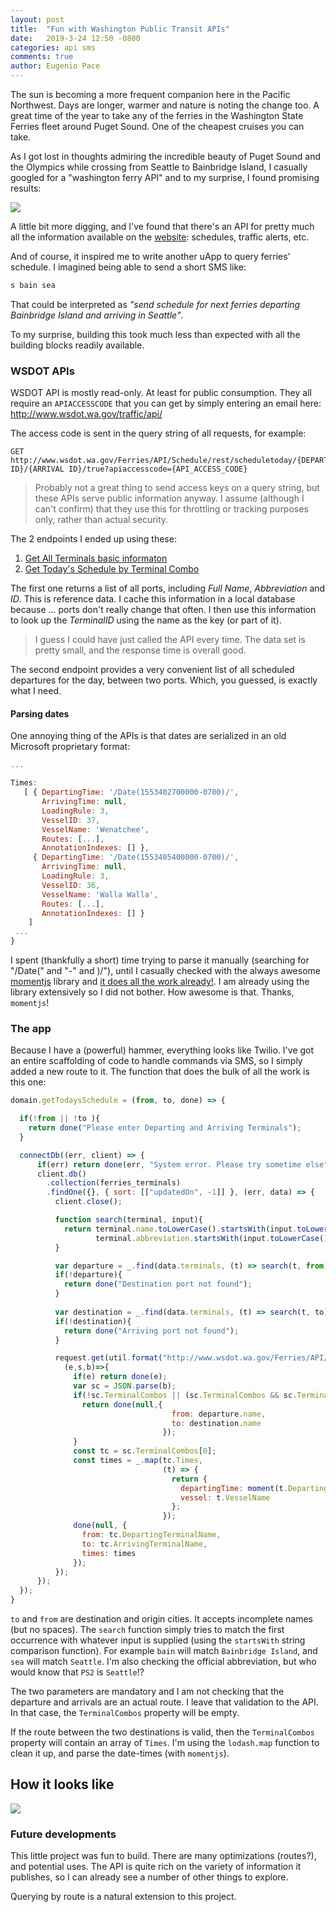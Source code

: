 ```yaml
---
layout: post
title:  "Fun with Washington Public Transit APIs"
date:   2019-3-24 12:50 -0800
categories: api sms
comments: true
author: Eugenio Pace
---
```


The sun is becoming a more frequent companion here in the Pacific Northwest. Days are longer, warmer and nature is noting the change too. A great time of the year to take any of the ferries in the Washington State Ferries fleet around Puget Sound. One of the cheapest cruises you can take. 

As I got lost in thoughts admiring the incredible beauty of Puget Sound and the Olympics while crossing from Seattle to Bainbridge Island, I casually googled for a "washington ferry API" and to my surprise, I found promising results:

![](https://docs.google.com/drawings/d/e/2PACX-1vTXZv6Yk32Yk_aKhcCl8xGoNB_ieqC8gD9Odj13NhftV5JyW2HC4EiSySF3FN84EcEeqG9ckw2reL7m/pub?w=926&h=640)

A little bit more digging, and I've found that there's an API for pretty much all the information available on the [website](https://www.wsdot.wa.gov/): schedules, traffic alerts, etc.

And of course, it inspired me to write another uApp to query ferries' schedule. I imagined being able to send a short SMS like:

```sh
s bain sea
```

That could be interpreted as _"send schedule for next ferries departing Bainbridge Island and arriving in Seattle"_. 

To my surprise, building this took much less than expected with all the building blocks readily available.

### WSDOT APIs 

WSDOT API is mostly read-only. At least for public consumption. They all require an `APIACCESSCODE` that you can get by simply entering an email here: http://www.wsdot.wa.gov/traffic/api/

The access code is sent in the query string of all requests, for example:

```
GET http://www.wsdot.wa.gov/Ferries/API/Schedule/rest/scheduletoday/{DEPARTURE ID}/{ARRIVAL ID}/true?apiaccesscode={API_ACCESS_CODE}
```

> Probably not a great thing to send access keys on a query string, but these APIs serve public information anyway. I assume (although I can't confirm) that they use this for throttling or tracking purposes only, rather than actual security.

The 2 endpoints I ended up using these:

1. [Get All Terminals basic informaton](http://www.wsdot.wa.gov/ferries/api/terminals/rest/help/operations/GetAllTerminalBasicDetails)
2. [Get Today's Schedule by Terminal Combo](http://www.wsdot.wa.gov/ferries/api/schedule/rest/help/operations/GetTodaysScheduleByTerminalCombo)

The first one returns a list of all ports, including *Full Name*, *Abbreviation* and *ID*. This is reference data. I cache this information in a local database because ... ports don't really change that often. I then use this information to look up the *TerminalID* using the name as the key (or part of it).

> I guess I could have just called the API every time. The data set is pretty small, and the response time is overall good. 

The second endpoint provides a very convenient list of all scheduled departures for the day, between two ports. Which, you guessed, is exactly what I need.


#### Parsing dates

One annoying thing of the APIs is that dates are serialized in an old Microsoft proprietary format:

```js
... 

Times:
   [ { DepartingTime: '/Date(1553402700000-0700)/',
       ArrivingTime: null,
       LoadingRule: 3,
       VesselID: 37,
       VesselName: 'Wenatchee',
       Routes: [...],
       AnnotationIndexes: [] },
     { DepartingTime: '/Date(1553405400000-0700)/',
       ArrivingTime: null,
       LoadingRule: 3,
       VesselID: 36,
       VesselName: 'Walla Walla',
       Routes: [...],
       AnnotationIndexes: [] }
    ]
 ...
}
```

I spent (thankfully a short) time trying to parse it manually (searching for "/Date(" and "-" and )/"), until I casually checked with the always awesome [momentjs](https://momentjs.com/) library and [it does all the work already!](https://momentjs.com/docs/#/parsing/asp-net-json-date/). I am already using the library extensively so I did not bother. How awesome is that. Thanks, `momentjs`!

### The app

Because I have a (powerful) hammer, everything looks like Twilio. I've got an entire scaffolding of code to handle commands via SMS, so I simply added a new route to it. The function that does the bulk of all the work is this one:

```js
domain.getTodaysSchedule = (from, to, done) => {

  if(!from || !to ){
    return done("Please enter Departing and Arriving Terminals");
  }

  connectDb((err, client) => {
      if(err) return done(err, "System error. Please try sometime else");
      client.db()
        .collection(ferries_terminals)
        .findOne({}, { sort: [["updatedOn", -1]] }, (err, data) => {
          client.close();

          function search(terminal, input){
            return terminal.name.toLowerCase().startsWith(input.toLowerCase()) || 
                   terminal.abbreviation.startsWith(input.toLowerCase())
          }

          var departure = _.find(data.terminals, (t) => search(t, from) );
          if(!departure){
            return done("Destination port not found");
          }
          
          var destination = _.find(data.terminals, (t) => search(t, to) );
          if(!destination){
            return done("Arriving port not found");            
          }

          request.get(util.format("http://www.wsdot.wa.gov/Ferries/API/Schedule/rest/scheduletoday/%d/%d/true?apiaccesscode=%s",departure.id, destination.id, process.env.WSF_ACCESS_TOKEN),
            (e,s,b)=>{
              if(e) return done(e);
              var sc = JSON.parse(b);
              if(!sc.TerminalCombos || (sc.TerminalCombos && sc.TerminalCombos.length === 0)){
                return done(null,{
                                    from: departure.name,
                                    to: destination.name
                                  });
              }
              const tc = sc.TerminalCombos[0];
              const times = _.map(tc.Times,
                                  (t) => {
                                    return {
                                      departingTime: moment(t.DepartingTime),
                                      vessel: t.VesselName
                                    };
                                  });  
              done(null, {
                from: tc.DepartingTerminalName,
                to: tc.ArrivingTerminalName,
                times: times
              });
          });
      });
  });
}
```

`to` and `from` are destination and origin cities. It accepts incomplete names (but no spaces). The `search` function simply tries to match the first occurrence with whatever input is supplied (using the `startsWith` string comparison function). For example `bain` will match `Bainbridge Island`, and `sea` will match `Seattle`. I'm also checking the official abbreviation, but who would know that `PS2` is `Seattle`!?

The two parameters are mandatory and I am not checking that the departure and arrivals are an actual route. I leave that validation to the API. In that case, the `TerminalCombos` property will be empty.

If the route between the two destinations is valid, then the `TerminalCombos` property will contain an array of `Times`. I'm using the `lodash.map` function to clean it up, and parse the date-times (with `momentjs`).

## How it looks like

![](https://docs.google.com/drawings/d/e/2PACX-1vRupCIRJsTzzhW_vEzObwtj5HiRlhjDDVRkX0edJuDfDByAxfIlIyhwAJxvDzzW8thiylI1CcHi6942/pub?w=402&h=687)


### Future developments

This little project was fun to build. There are many optimizations (routes?), and potential uses. The API is quite rich on the variety of information it publishes, so I can already see a number of other things to explore.

Querying by route is a natural extension to this project.
